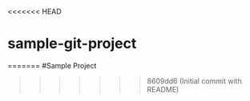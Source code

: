 <<<<<<< HEAD
# sample-git-project
=======
#Sample Project
>>>>>>> 8609dd6 (Initial commit with README)

